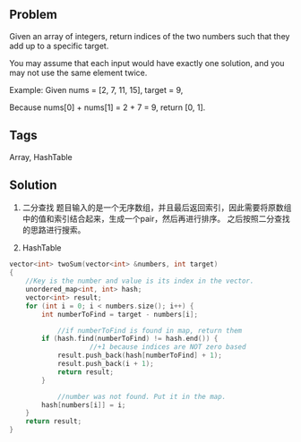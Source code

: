 ## Problem 

Given an array of integers, return indices of the two numbers such that they add up to a specific target.

You may assume that each input would have exactly one solution, and you may not use the same element twice.

Example:
Given nums = [2, 7, 11, 15], target = 9,

Because nums[0] + nums[1] = 2 + 7 = 9,
return [0, 1].

## Tags
Array, HashTable

## Solution
1. 二分查找
题目输入的是一个无序数组，并且最后返回索引，因此需要将原数组中的值和索引结合起来，生成一个pair，然后再进行排序。
之后按照二分查找的思路进行搜索。

2. HashTable 

```c++
vector<int> twoSum(vector<int> &numbers, int target)
{
    //Key is the number and value is its index in the vector.
    unordered_map<int, int> hash;
    vector<int> result;
    for (int i = 0; i < numbers.size(); i++) {
        int numberToFind = target - numbers[i];

            //if numberToFind is found in map, return them
        if (hash.find(numberToFind) != hash.end()) {
                    //+1 because indices are NOT zero based
            result.push_back(hash[numberToFind] + 1);
            result.push_back(i + 1);            
            return result;
        }

            //number was not found. Put it in the map.
        hash[numbers[i]] = i;
    }
    return result;
}
```